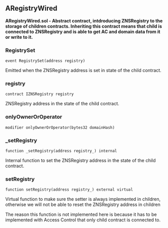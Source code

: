 ## ARegistryWired


**ARegistryWired.sol - Abstract contract, intdroducing ZNSRegistry to the storage
of children contracts. Inheriting this contract means that child is connected to ZNSRegistry
and is able to get AC and domain data from it or write to it.**






### RegistrySet

```solidity
event RegistrySet(address registry)
```


Emitted when the ZNSRegistry address is set in state of the child contract.




### registry

```solidity
contract IZNSRegistry registry
```


ZNSRegistry address in the state of the child contract.




### onlyOwnerOrOperator

```solidity
modifier onlyOwnerOrOperator(bytes32 domainHash)
```







### _setRegistry

```solidity
function _setRegistry(address registry_) internal
```


Internal function to set the ZNSRegistry address in the state of the child contract.




### setRegistry

```solidity
function setRegistry(address registry_) external virtual
```


Virtual function to make sure the setter is always implemented in children,
otherwise we will not be able to reset the ZNSRegistry address in children

The reason this function is not implemented here is because it has to be
implemented with Access Control that only child contract is connected to.




